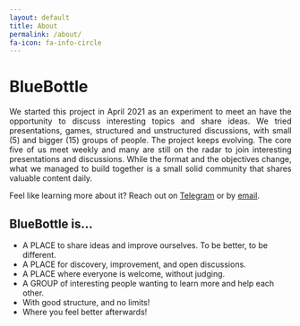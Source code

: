 ```yaml
---
layout: default
title: About
permalink: /about/
fa-icon: fa-info-circle
---
```

# BlueBottle
<div align="justify">
<p>We started this project in April 2021 as an experiment to meet an have the opportunity to discuss interesting topics and share ideas. We tried presentations, games, structured and unstructured discussions, with small (5) and bigger (15) groups of people. The project keeps evolving. The core five of us meet weekly and many are still on the radar to join interesting presentations and discussions. While the format and the objectives change, what we managed to build together is a small solid community that shares valuable content daily.</p>
<p>Feel like learning more about it? Reach out on <a href="https://t.me/RicCap">Telegram</a> or by <a href="mailto:capraroriccardo@gmail.com">email</a>.</p>
</div>

## BlueBottle is...
+ A PLACE to share ideas and improve ourselves. To be better, to be different.
+ A PLACE for discovery, improvement, and open discussions.
+ A PLACE where everyone is welcome, without judging.
+ A GROUP of interesting people wanting to learn more and help each other.
+ With good structure, and no limits!
+ Where you feel better afterwards!